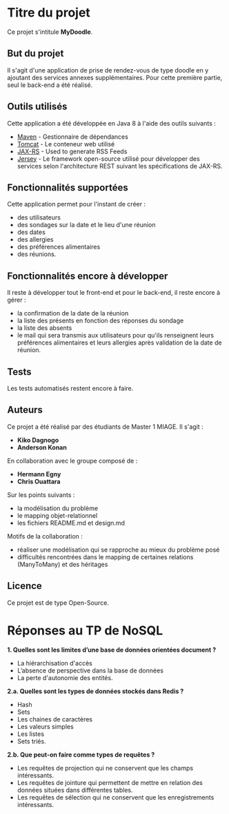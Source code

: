 ﻿# Titre du projet

Ce projet s'intitule **MyDoodle**. 

## But du projet

Il s'agit d'une application de prise de rendez-vous de type doodle en y ajoutant des services annexes supplémentaires.
Pour cette première partie, seul le back-end a été réalisé.

## Outils utilisés

Cette application a été développée en  Java 8 à l'aide des outils suivants :
* [Maven](https://maven.apache.org/) - Gestionnaire de dépendances
* [Tomcat](http://tomcat.apache.org) - Le conteneur web utilisé
* [JAX-RS](https://github.com/jax-rs) - Used to generate RSS Feeds
* [Jersey](https://github.com/jersey) - Le framework open-source utilisé pour développer des services selon l'architecture REST suivant les spécifications de JAX-RS.

## Fonctionnalités supportées

Cette application permet pour l'instant de créer :
* des utilisateurs
* des sondages sur la date et le lieu d'une réunion
* des dates
* des allergies
* des préférences alimentaires
* des réunions.

## Fonctionnalités encore à développer

Il reste à développer tout le front-end et pour le back-end, il reste encore à gérer :
* la confirmation de la date de la réunion
* la liste des présents en fonction des réponses du sondage
* la liste des absents
* le mail qui sera transmis aux utilisateurs pour qu'ils renseignent leurs préférences alimentaires et leurs allergies après validation de la date de réunion.


## Tests

Les tests automatisés restent encore à faire.


## Auteurs

Ce projet a été réalisé par des étudiants de Master 1 MIAGE.
Il s'agit :
* **Kiko Dagnogo**
* **Anderson Konan**

En collaboration avec le groupe composé de :
* **Hermann Egny**
* **Chris Ouattara**

Sur les points suivants :
* la modélisation du problème
* le mapping objet-relationnel
* les fichiers README.md et design.md

Motifs de la collaboration :
* réaliser une modélisation qui se rapproche au mieux du problème posé
* difficultés rencontrées dans le mapping de certaines relations (ManyToMany) et des héritages

## Licence

Ce projet est de type Open-Source.

# Réponses au TP de NoSQL

**1. Quelles sont les limites d’une base de données orientées document ?**

* La hiérarchisation d'accès
* L’absence de perspective dans la base de données
* La perte d'autonomie des entités.

**2.a. Quelles sont les types de données stockés dans Redis ?**

* Hash
* Sets 
* Les chaines de caractères
* Les valeurs simples
* Les listes
* Sets triés.

**2.b. Que peut-on faire comme types de requêtes ?**

* Les requêtes de projection qui ne conservent que les champs intéressants.
* Les requêtes de jointure qui permettent de mettre en relation des données situées dans différentes tables.
* Les requêtes de sélection qui ne conservent que les enregistrements intéressants.


```

